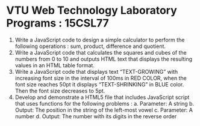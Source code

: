 # VTU Web Technology Laboratory Programs : 15CSL77    
1. Write a JavaScript code to design a simple calculator to perform the following operations : sum, product, difference and quotient.
2. Write a JavaScript code that calculates the squares and cubes of the numbers from 0 to 10 and outputs HTML text that displays the resulting values in an HTML table format.
3. Write a JavaScript code that displays text “TEXT-GROWING” with increasing font size in the interval of 100ms in RED COLOR, when the font size reaches 50pt it displays “TEXT-SHRINKING” in BLUE color. Then the font size decreases to 5pt.
4. Develop and demonstrate a HTML5 file that includes JavaScript script that uses functions for the following problems : a. Parameter: A string b. Output: The position in the string of the left-most vowel c. Parameter: A number d. Output: The number with its digits in the reverse order

